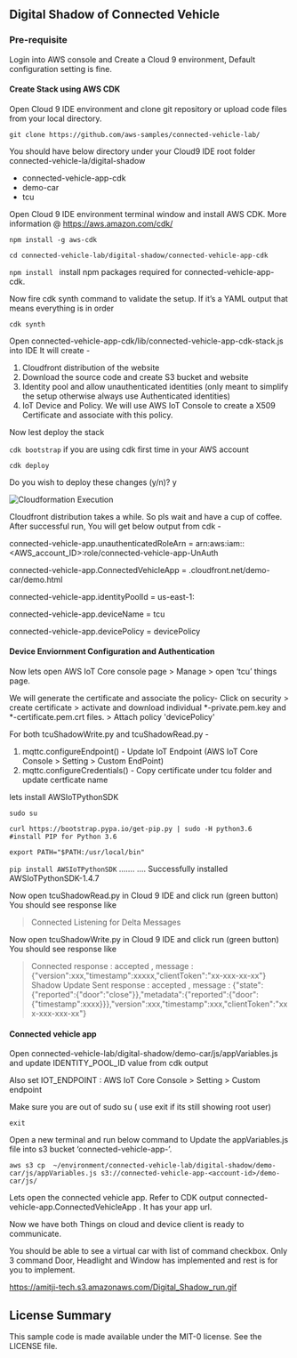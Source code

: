 ## Digital Shadow of Connected Vehicle

### Pre-requisite
Login into AWS console and Create a Cloud 9 environment, Default configuration setting is fine.

#### Create Stack using AWS CDK
Open Cloud 9 IDE environment and clone git repository or upload code files from your local directory.

```git clone https://github.com/aws-samples/connected-vehicle-lab/```

You should have below directory under your Cloud9 IDE root folder
connected-vehicle-la/digital-shadow
 - connected-vehicle-app-cdk  
 - demo-car 
 - tcu

Open Cloud 9 IDE environment terminal window and install AWS CDK. More information @ https://aws.amazon.com/cdk/

```npm install -g aws-cdk```

```cd connected-vehicle-lab/digital-shadow/connected-vehicle-app-cdk ```

```npm install ```  install npm packages required for connected-vehicle-app-cdk.

Now fire cdk synth command to validate the setup. If it’s a YAML output that means everything is in order 

```cdk synth```

Open connected-vehicle-app-cdk/lib/connected-vehicle-app-cdk-stack.js into IDE
It will create - 
1. Cloudfront distribution of the website
2. Download the source code and create S3 bucket and website
3. Identity pool and allow unauthenticated identities (only meant to simplify the setup otherwise always use Authenticated identities)
4. IoT Device and Policy. We will use AWS IoT Console to create a X509 Certificate and associate with this policy.

Now lest deploy the stack

```cdk bootstrap```  if you are using cdk first time in your AWS account

```cdk deploy```

Do you wish to deploy these changes (y/n)? y

![Cloudformation Execution](https://amitji-tech.s3.amazonaws.com/CFRun.png)

Cloudfront distribution takes a while. So pls wait and have a cup of coffee.
After successful run, You will get below output from cdk - 

connected-vehicle-app.unauthenticatedRoleArn = arn:aws:iam::<AWS_account_ID>:role/connected-vehicle-app-UnAuth<randon-char>

connected-vehicle-app.ConnectedVehicleApp = <random-char>.cloudfront.net/demo-car/demo.html

connected-vehicle-app.identityPoolId = us-east-1:<random-char>

connected-vehicle-app.deviceName = tcu

connected-vehicle-app.devicePolicy = devicePolicy

####  Device Enviornment Configuration and Authentication

Now lets open AWS IoT Core console page > Manage > open ‘tcu’ things page.

We will generate the certificate and associate the policy- 
Click on security > create certificate > activate  and download individual *-private.pem.key and *-certificate.pem.crt files.  > Attach policy 'devicePolicy'

For both tcuShadowWrite.py and tcuShadowRead.py  -

1) mqttc.configureEndpoint() - Update IoT Endpoint (AWS IoT Core Console > Setting > Custom EndPoint) 
2) mqttc.configureCredentials() - Copy certificate under tcu folder  and update certficate name  

lets install AWSIoTPythonSDK 

```sudo su  ```

```curl https://bootstrap.pypa.io/get-pip.py | sudo -H python3.6  #install PIP for Python 3.6```

```export PATH="$PATH:/usr/local/bin"```

```pip install AWSIoTPythonSDK```
…….
….
Successfully installed AWSIoTPythonSDK-1.4.7

Now open tcuShadowRead.py in Cloud 9 IDE and click run (green button) 
You should see response like

>Connected
>Listening for Delta Messages


Now open tcuShadowWrite.py in Cloud 9 IDE and click run (green button) 
You should see response like

>Connected
> response : accepted , message : {"version":xxx,"timestamp":xxxxx,"clientToken":"xx-xxx-xx-xx"}
>Shadow Update Sent
> response : accepted , message : {"state":{"reported":{"door":"close"}},"metadata":{"reported":{"door":{"timestamp":xxxx}}},"version":xxx,"timestamp":xxx,"clientToken":"xxx-xxx-xxx-xx"}



#### Connected vehicle app
Open connected-vehicle-lab/digital-shadow/demo-car/js/appVariables.js and update IDENTITY_POOL_ID value from cdk output  

Also set IOT_ENDPOINT :  AWS IoT Core Console > Setting > Custom endpoint

Make sure you are out of sudo su ( use exit if its still showing root user)

```exit```

Open a new terminal and run below command to Update the appVariables.js file into s3 bucket ‘connected-vehicle-app-<account-id>’. 


```aws s3 cp  ~/environment/connected-vehicle-lab/digital-shadow/demo-car/js/appVariables.js s3://connected-vehicle-app-<account-id>/demo-car/js/```


Lets open the connected vehicle app. Refer to CDK output connected-vehicle-app.ConnectedVehicleApp . It has your app url. 

Now we have both Things on cloud and device client is ready to communicate.

You should be able to see a virtual car with list of command checkbox. 
Only 3 command Door, Headlight and Window has implemented and rest is for you to implement. 


https://amitji-tech.s3.amazonaws.com/Digital_Shadow_run.gif


## License Summary

This sample code is made available under the MIT-0 license. See the LICENSE file.
